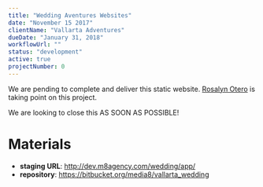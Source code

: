 ```yaml
---
title: "Wedding Aventures Websites"
date: "November 15 2017"
clientName: "Vallarta Adventures"
dueDate: "January 31, 2018"
workflowUrl: ""
status: "development"
active: true
projectNumber: 0
---
```


We are pending to complete and deliver this static website. [Rosalyn Otero](rosalyn.otero@m8agency.com) is taking point on this project.

We are looking to close this AS SOON AS POSSIBLE!


# Materials
- **staging URL**: http://dev.m8agency.com/wedding/app/
- **repository**: https://bitbucket.org/media8/vallarta_wedding
